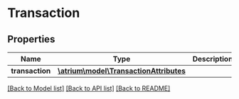 # Transaction

## Properties
Name | Type | Description | Notes
------------ | ------------- | ------------- | -------------
**transaction** | [**\atrium\model\TransactionAttributes**](TransactionAttributes.md) |  | [optional] 

[[Back to Model list]](../README.md#documentation-for-models) [[Back to API list]](../README.md#documentation-for-api-endpoints) [[Back to README]](../README.md)


